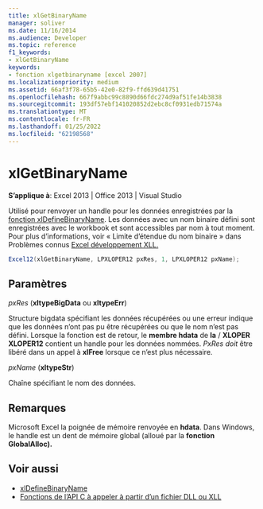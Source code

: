 ```yaml
---
title: xlGetBinaryName
manager: soliver
ms.date: 11/16/2014
ms.audience: Developer
ms.topic: reference
f1_keywords:
- xlGetBinaryName
keywords:
- fonction xlgetbinaryname [excel 2007]
ms.localizationpriority: medium
ms.assetid: 66af3f78-65b5-42e0-82f9-ffd639d41751
ms.openlocfilehash: 667f9abbc99c8890d66fdc274d9af51fe14b3838
ms.sourcegitcommit: 193df57ebf141020852d2ebc8cf0931edb71574a
ms.translationtype: MT
ms.contentlocale: fr-FR
ms.lasthandoff: 01/25/2022
ms.locfileid: "62198568"
---
```

# <a name="xlgetbinaryname"></a>xlGetBinaryName

**S’applique à**: Excel 2013 | Office 2013 | Visual Studio 
  
Utilisé pour renvoyer un handle pour les données enregistrées par la [fonction xlDefineBinaryName](xldefinebinaryname.md). Les données avec un nom binaire défini sont enregistrées avec le workbook et sont accessibles par nom à tout moment. Pour plus d’informations, voir « Limite d’étendue du nom binaire » dans Problèmes connus [Excel développement XLL.](known-issues-in-excel-xll-development.md)
  
```cs
Excel12(xlGetBinaryName, LPXLOPER12 pxRes, 1, LPXLOPER12 pxName);
```

## <a name="parameters"></a>Paramètres

_pxRes_ (**xltypeBigData** ou **xltypeErr**)
  
Structure bigdata spécifiant les données récupérées ou une erreur indique que les données n’ont pas pu être récupérées ou que le nom n’est pas défini. Lorsque la fonction est de retour, le **membre hdata** de **la** /  **XLOPER XLOPER12** contient un handle pour les données nommées.  _PxRes doit_ être libéré dans un appel à **xlFree** lorsque ce n’est plus nécessaire. 
  
_pxName_ (**xltypeStr**)
  
Chaîne spécifiant le nom des données.
  
## <a name="remarks"></a>Remarques

Microsoft Excel la poignée de mémoire renvoyée en **hdata**. Dans Windows, le handle est un dent de mémoire global (alloué par la **fonction GlobalAlloc).** 
  
## <a name="see-also"></a>Voir aussi

- [xlDefineBinaryName](xldefinebinaryname.md)
- [Fonctions de l’API C à appeler à partir d’un fichier DLL ou XLL](c-api-functions-that-can-be-called-only-from-a-dll-or-xll.md)

